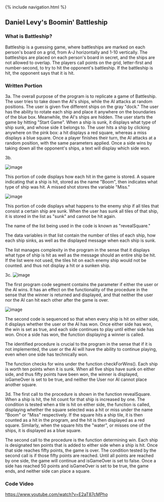 {% include navigation.html %}

## Daniel Levy's Boomin' Battleship
### What is Battleship?
Battleship is a guessing game, where battleships are marked on each person's board on a grid, from A-J horizontally and 1-10 vertically. The battleships are placed on each person's board in secret, and the ships are not allowed to overlap. The players call points on the grid, letter-first and number-second, to try to hit the opponent's battleship. If the battleship is hit, the opponent says that it is hit.

### Written Portion
3a. The overall purpose of the program is to replicate a game of Battleship. The user tries to take down the AI's ships, while the AI attacks at random positions. The user is given five different ships on the gray "dock." The user has the ability to rotate each ship and place it anywhere on the boundaries of the blue box. Meanwhile, the AI's ships are hidden. The user starts the game by hitting "Start Game". When a ship is sunk, it displays what type of ship sunk, and whose side it belongs to. The user hits a ship by clicking anywhere on the pink box: a hit displays a red square, whereas a miss displays a blue square. Once a player finishes their turn, the AI attacks at a random position, with the same parameters applied. Once a side wins by taking down all the opponent's ships, a text will display which side won.

3b. 


![image](https://user-images.githubusercontent.com/89277619/155940941-fcb394bd-644c-47b0-a3ad-d13c63ea19aa.png)


This portion of code displays how each hit in the game is stored. A square indicating that a ship is hit, stored as the name "Boom", then indicates what type of ship was hit. A missed shot stores the variable "Miss."


![image](https://user-images.githubusercontent.com/89277619/155941626-df9cea9a-19b3-49c6-8830-f58b01b69a8f.png)


This portion of code displays what happens to the enemy ship if all tiles that consist a certain ship are sunk. When the user has sunk all tiles of that ship, it is stored in the list as "sunk" and cannot be hit again.

The name of the list being used in the code is known as "revealSquare."

The data variables in that list contain the number of tiles of each ship, how each ship sinks, as well as the displayed message when each ship is sunk. 

The list manages complexity in the program in the sense that it displays what type of ship is hit as well as the message should an entire ship be hit. If the list were not used, the tiles hit on each enemy ship would not be counted. and thus not display a hit or a sunken ship.

3c. 
![image](https://user-images.githubusercontent.com/89277619/155946454-bbf78af5-dede-4c49-b644-e22648671ba6.png)

The first program code segment contains the parameter if either the user or the AI wins. It has an effect on the functionality of the procedure in the sense that the winner is returned and displayed, and that neither the user nor the AI can hit each other after the game is over. 

![image](https://user-images.githubusercontent.com/89277619/155946540-cc8f58e0-04d7-45bb-a9ea-18648fdbfd0e.png)

The second code is sequenced so that when every ship is hit on either side, it displays whether the user or the AI has won. Once either side has won, the win is set as true, and each side continues to play until either side has won. Once a side has won, the function displaying a winner is called. 

The identified procedure is crucial to the program in the sense that if it is not implemented, the user or the AI will have the ability to continue playing, even when one side has technically won. 

The function checks for wins under the function checkForWins(). Each ship is worth ten points when it is sunk. When all five ships have sunk on either side, and thus fifty points have been won, the winner is displayed, isGameOver is set to be true, and neither the User nor AI cannot place another square.

3d. 
The first call to the procedure is shown in the function revealSquare. When a ship is hit, the hit count for that ship is increased by one. The condition is tested when a tile is hit on either side, the function is called, displaying whether the square selected was a hit or miss under the name "Boom" or "Miss" respectively. If the square hits a ship tile, it is then counted as a hit in the program, and the hit is then displayed as a red square. Similarly, when the square hits the "water", or misses one of the ships, it is displayed as a blue square.

The second call to the procedure is the function determining win. Each ship is designated ten points that is added to either side when a ship is hit. Once that side reaches fifty points, the game is over. The condition tested by the second call is if those fifty points are reached. Until all points are reached by one side, the game will continue and isGameOver is set to false. Once a side has reached 50 points and isGameOver is set to be true, the game ends, and neither side can place a square.
### Code Video
https://www.youtube.com/watch?v=E2aT87cMPho
